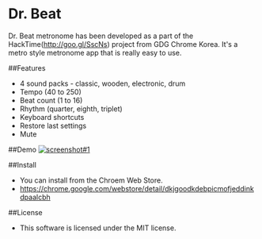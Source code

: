 Dr. Beat
========

Dr. Beat metronome has been developed as a part of the HackTime(http://goo.gl/SscNs) project from GDG Chrome Korea. It's a metro style metronome app that is really easy to use.

##Features
 * 4 sound packs - classic, wooden, electronic, drum
 * Tempo (40 to 250)
 * Beat count (1 to 16)
 * Rhythm (quarter, eighth, triplet)
 * Keyboard shortcuts
 * Restore last settings
 * Mute

##Demo
[![screenshot#1](https://lh4.googleusercontent.com/-keYrnx7UfS8/UYpzM_LwGAI/AAAAAAAAHDc/YZbKueWhF2I/w641-h390-no/dr-beat.png)](http://goo.gl/oghOZ)

##Install
 * You can install from the Chroem Web Store.
  * https://chrome.google.com/webstore/detail/dkjgoodkdebpicmofjeddinkdpaalcbh

##License
 * This software is licensed under the MIT license.

